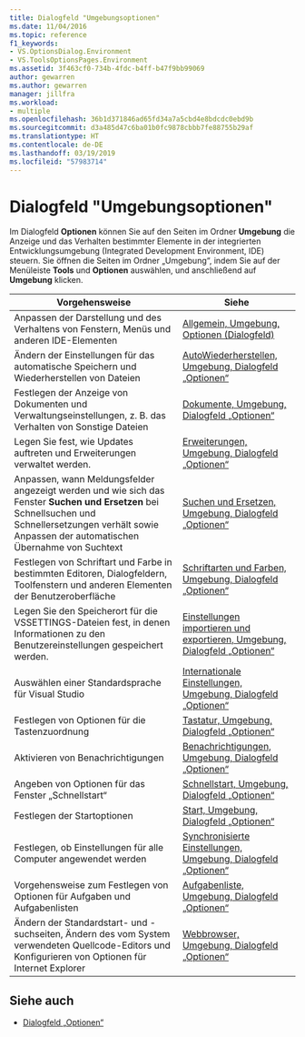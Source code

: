 ```yaml
---
title: Dialogfeld "Umgebungsoptionen"
ms.date: 11/04/2016
ms.topic: reference
f1_keywords:
- VS.OptionsDialog.Environment
- VS.ToolsOptionsPages.Environment
ms.assetid: 3f463cf0-734b-4fdc-b4ff-b47f9bb99069
author: gewarren
ms.author: gewarren
manager: jillfra
ms.workload:
- multiple
ms.openlocfilehash: 36b1d371846ad65fd34a7a5cbd4e8bdcdc0ebd9b
ms.sourcegitcommit: d3a485d47c6ba01b0fc9878cbbb7fe88755b29af
ms.translationtype: HT
ms.contentlocale: de-DE
ms.lasthandoff: 03/19/2019
ms.locfileid: "57983714"
---
```

# <a name="environment-options-dialog-box"></a>Dialogfeld "Umgebungsoptionen"

Im Dialogfeld **Optionen** können Sie auf den Seiten im Ordner **Umgebung** die Anzeige und das Verhalten bestimmter Elemente in der integrierten Entwicklungsumgebung (Integrated Development Environment, IDE) steuern. Sie öffnen die Seiten im Ordner „Umgebung“, indem Sie auf der Menüleiste **Tools** und **Optionen** auswählen, und anschließend auf **Umgebung** klicken.

|Vorgehensweise|Siehe|
| - |---------|
|Anpassen der Darstellung und des Verhaltens von Fenstern, Menüs und anderen IDE-Elementen|[Allgemein, Umgebung, Optionen (Dialogfeld)](../../ide/reference/general-environment-options-dialog-box.md)|
|Ändern der Einstellungen für das automatische Speichern und Wiederherstellen von Dateien|[AutoWiederherstellen, Umgebung, Dialogfeld „Optionen“](../../ide/reference/autorecover-environment-options-dialog-box.md)|
|Festlegen der Anzeige von Dokumenten und Verwaltungseinstellungen, z. B. das Verhalten von Sonstige Dateien|[Dokumente, Umgebung, Dialogfeld „Optionen“](../../ide/reference/documents-environment-options-dialog-box.md)|
|Legen Sie fest, wie Updates auftreten und Erweiterungen verwaltet werden.|[Erweiterungen, Umgebung, Dialogfeld „Optionen“](../../ide/reference/extensions-and-updates-environment-options-dialog-box.md)|
|Anpassen, wann Meldungsfelder angezeigt werden und wie sich das Fenster **Suchen und Ersetzen** bei Schnellsuchen und Schnellersetzungen verhält sowie Anpassen der automatischen Übernahme von Suchtext|[Suchen und Ersetzen, Umgebung, Dialogfeld „Optionen“](../../ide/reference/find-and-replace-environment-options-dialog-box.md)|
|Festlegen von Schriftart und Farbe in bestimmten Editoren, Dialogfeldern, Toolfenstern und anderen Elementen der Benutzeroberfläche|[Schriftarten und Farben, Umgebung, Dialogfeld „Optionen“](../../ide/reference/fonts-and-colors-environment-options-dialog-box.md)|
|Legen Sie den Speicherort für die VSSETTINGS-Dateien fest, in denen Informationen zu den Benutzereinstellungen gespeichert werden.|[Einstellungen importieren und exportieren, Umgebung, Dialogfeld „Optionen“](../../ide/reference/import-and-export-settings-environment-options-dialog-box.md)|
|Auswählen einer Standardsprache für Visual Studio|[Internationale Einstellungen, Umgebung, Dialogfeld „Optionen“](../../ide/reference/international-settings-environment-options-dialog-box.md)|
|Festlegen von Optionen für die Tastenzuordnung|[Tastatur, Umgebung, Dialogfeld „Optionen“](../../ide/reference/keyboard-environment-options-dialog-box.md)|
|Aktivieren von Benachrichtigungen|[Benachrichtigungen, Umgebung, Dialogfeld „Optionen“](../../ide/reference/notifications-environment-options-dialog-box.md)|
|Angeben von Optionen für das Fenster „Schnellstart“|[Schnellstart, Umgebung, Dialogfeld „Optionen“](../../ide/reference/quick-launch-environment-options-dialog-box.md)|
|Festlegen der Startoptionen|[Start, Umgebung, Dialogfeld „Optionen“](../../ide/reference/startup-environment-options-dialog-box.md)|
|Festlegen, ob Einstellungen für alle Computer angewendet werden|[Synchronisierte Einstellungen, Umgebung, Dialogfeld „Optionen“](../../ide/reference/accounts-environment-options-dialog-box.md)|
|Vorgehensweise zum Festlegen von Optionen für Aufgaben und Aufgabenlisten|[Aufgabenliste, Umgebung, Dialogfeld „Optionen“](../../ide/reference/task-list-environment-options-dialog-box.md)|
|Ändern der Standardstart- und -suchseiten, Ändern des vom System verwendeten Quellcode-Editors und Konfigurieren von Optionen für Internet Explorer|[Webbrowser, Umgebung, Dialogfeld „Optionen“](../../ide/reference/web-browser-environment-options-dialog-box.md)|

## <a name="see-also"></a>Siehe auch

- [Dialogfeld „Optionen“](../../ide/reference/options-dialog-box-visual-studio.md)